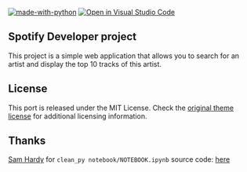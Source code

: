 [![made-with-python](https://img.shields.io/badge/Made%20with-Python-1f425f.svg)](https://www.python.org/)
[![Open in Visual Studio Code](https://img.shields.io/badge/Editor-VSCode-blue?style=flat-square&logo=visual-studio-code&logoColor=white)](https://github.dev/ArianeDlns/spotify-dev/tree/main)

## Spotify Developer project 

This project is a simple web application that allows you to search for an artist and display the top 10 tracks of this artist.  

## License

This port is released under the MIT License. Check the [original theme license](https://bootstrapious.com/p/creative-portfolio) for additional licensing information.

## Thanks
[Sam Hardy](https://github.com/samhardyhey) for ``clean_py notebook/NOTEBOOK.ipynb`` source code: [here](https://github.com/samhardyhey/clean-py)

